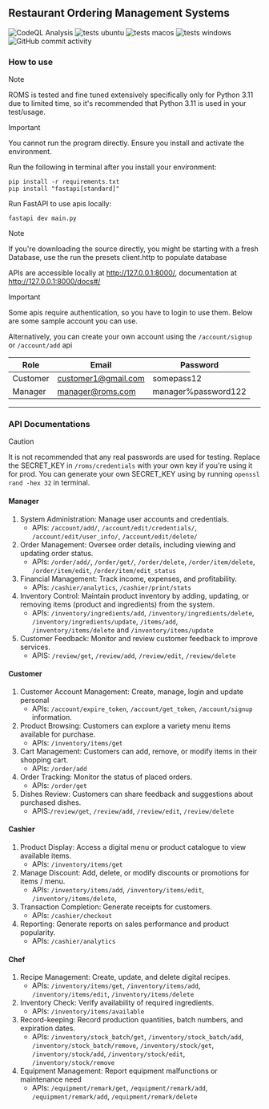 ## Restaurant Ordering Management Systems

![CodeQL Analysis](https://github.com/averyark/roms/actions/workflows/github-code-scanning/codeql/badge.svg)
![tests ubuntu](https://github.com/averyark/roms/actions/workflows/tests-ubuntu.yml/badge.svg)
![tests macos](https://github.com/averyark/roms/actions/workflows/tests-macos.yml/badge.svg)
![tests windows](https://github.com/averyark/roms/actions/workflows/tests-windows.yml/badge.svg)
![GitHub commit activity](https://img.shields.io/github/commit-activity/t/averyark/roms)


### How to use
> [!NOTE]
> ROMS is tested and fine tuned extensively specifically only for Python 3.11 due to limited time, so it's recommended that Python 3.11 is used in your test/usage.


> [!IMPORTANT]
> You cannot run the program directly. Ensure you install and activate the environment.


Run the following in terminal after you install your environment:
```
pip install -r requirements.txt
pip install "fastapi[standard]"
```

Run FastAPI to use apis locally:
```
fastapi dev main.py
```

> [!NOTE]
If you're downloading the source directly, you might be starting with a fresh Database, use the  run the presets client.http to populate database

APIs are accessible locally at http://127.0.0.1:8000/, documentation at http://127.0.0.1:8000/docs#/

> [!IMPORTANT]
Some apis require authentication, so you have to login to use them. Below are some sample account you can use.

Alternatively, you can create your own account using the `/account/signup` or `/account/add` api

Role|Email|Password
-|-|-
Customer|customer1@gmail.com|somepass12
Manager|manager@roms.com|manager%password122

***

### API Documentations

> [!CAUTION]
> It is not recommended that any real passwords are used for testing. Replace the SECRET_KEY in `/roms/credentials` with your own key if you're using it for prod. You can generate your own SECRET_KEY using by running `openssl rand -hex 32` in terminal.


#### Manager
1. System Administration: Manage user accounts and credentials.
    - APIs: `/account/add/`, `/account/edit/credentials/`, `/account/edit/user_info/`, `/account/edit/delete/`
2. Order Management: Oversee order details, including viewing and updating order status.
    - APIs: `/order/add/`, `/order/get/`, `/order/delete`, `/order/item/delete`, `/order/item/edit`, `/order/item/edit_status`
3. Financial Management: Track income, expenses, and profitability.
   - APIs: `/cashier/analytics`, `/cashier/print/stats`
4. Inventory Control: Maintain product inventory by adding, updating, or removing items (product and ingredients) from the system.
   - APIs: `/inventory/ingredients/add`, `/inventory/ingredients/delete`, `/inventory/ingredients/update`, `/items/add`, `/inventory/items/delete` and `/inventory/items/update`
5. Customer Feedback: Monitor and review customer feedback to improve services.
   - APIS: `/review/get`, `/review/add`, `/review/edit`, `/review/delete`

#### Customer
1. Customer Account Management: Create, manage, login and update personal
   - APIs: `/account/expire_token`, `/account/get_token`, `/account/signup`
information.
1. Product Browsing: Customers can explore a variety menu items available for purchase.
   - APIs: `/inventory/items/get`
1. Cart Management: Customers can add, remove, or modify items in their shopping
cart.
   - APIs: `/order/add`
1. Order Tracking: Monitor the status of placed orders.
   - APIs: `/order/get`
2. Dishes Review: Customers can share feedback and suggestions about purchased dishes.
   - APIS:`/review/get`, `/review/add`, `/review/edit`, `/review/delete`

#### Cashier
1. Product Display: Access a digital menu or product catalogue to view available items.
   - APIs: `/inventory/items/get`
2. Manage Discount: Add, delete, or modify discounts or promotions for items / menu.
   - APIs: `/inventory/items/add`, `/inventory/items/edit`, `/inventory/items/delete`,
3. Transaction Completion: Generate receipts for customers.
   - APIs: `/cashier/checkout`
4. Reporting: Generate reports on sales performance and product popularity.
   - APIs: `/cashier/analytics`

#### Chef
1. Recipe Management: Create, update, and delete digital recipes.
   - APIs: `/inventory/items/get`, `/inventory/items/add`, `/inventory/items/edit`, `/inventory/items/delete`
2. Inventory Check: Verify availability of required ingredients.
   - APIs: `/inventory/items/available`
3. Record-keeping: Record production quantities, batch numbers, and expiration dates.
   - APIs: `/inventory/stock_batch/get`, `/inventory/stock_batch/add`, `/inventory/stock_batch/remove`, `/inventory/stock/get`, `/inventory/stock/add`, `/inventory/stock/edit`, `/inventory/stock/remove`
4. Equipment Management: Report equipment malfunctions or maintenance need
   - APIs: `/equipment/remark/get`, `/equipment/remark/add`, `/equipment/remark/add`, `/equipment/remark/delete`
